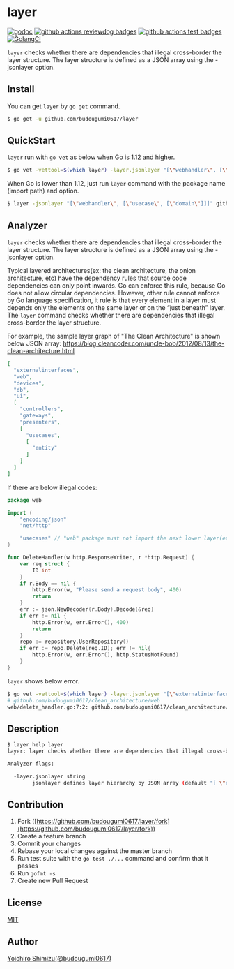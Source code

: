 # layer
[![godoc](https://godoc.org/github.com/budougumi0617/layer?status.svg)][godoc]
[![github actions reviewdog badges](https://github.com/budougumi0617/layer/workflows/reviewdog/badge.svg)][actions_reviwdog]
[![github actions test badges](https://github.com/budougumi0617/layer/workflows/test/badge.svg)][actions_test]
[![GolangCI](https://golangci.com/badges/github.com/budougumi0617/layer.svg)][golangci]

[godoc]:https://godoc.org/github.com/budougumi0617/layer
[actions_reviwdog]:https://github.com/budougumi0617/layer/actions?workflow=reviewdog
[actions_test]:https://github.com/budougumi0617/layer/actions?workflow=test
[golangci]:https://golangci.com/r/github.com/budougumi0617/layer

`layer` checks whether there are dependencies that illegal cross-border the layer structure. The layer structure is defined as a JSON array using the -jsonlayer option.

## Install

You can get `layer` by `go get` command.

```bash
$ go get -u github.com/budougumi0617/layer
```

## QuickStart

`layer` run with `go vet` as below when Go is 1.12 and higher.

```bash
$ go vet -vettool=$(which layer) -layer.jsonlayer "[\"webhandler\", [\"usecase\", [\"domain\"]]]" github.com/path/to/target/pacakge
```

When Go is lower than 1.12, just run `layer` command with the package name (import path) and option.

```bash
$ layer -jsonlayer "[\"webhandler\", [\"usecase\", [\"domain\"]]]" github.com/path/to/target/pacakge
```

## Analyzer

`layer` checks whether there are dependencies that illegal cross-border the layer structure. The layer structure is defined as a JSON array using the -jsonlayer option.

Typical layered architectures(ex: the clean architecture, the onion architecture, etc) have the dependency rules that source code dependencies can only point inwards. Go can enforce this rule, because Go does not allow circular dependencies.
However, other rule cannot enforce by Go language specification, it rule is that every element in a layer must depends only the elements on the same layer or on the “just beneath” layer.
The `layer` command checks whether there are dependencies that illegal cross-border the layer structure.

For example, the sample layer graph of "The Clean Architecture" is shown below JSON array:
https://blog.cleancoder.com/uncle-bob/2012/08/13/the-clean-architecture.html
```json
[
  "externalinterfaces",
  "web",
  "devices",
  "db",
  "ui",
  [
    "controllers",
    "gateways",
    "presenters",
    [
      "usecases",
      [
        "entity"
      ]
    ]
  ]
]
```

If there are below illegal codes:

```go
package web

import (
	"encoding/json"
	"net/http"

	"usecases" // "web" package must not import the next lower layer(ex: controllers).
)

func DeleteHandler(w http.ResponseWriter, r *http.Request) {
	var req struct {
		ID int
	}
	if r.Body == nil {
		http.Error(w, "Please send a request body", 400)
		return
	}
	err := json.NewDecoder(r.Body).Decode(&req)
	if err != nil {
		http.Error(w, err.Error(), 400)
		return
	}
	repo := repository.UserRepository()
	if err := repo.Delete(req.ID); err != nil{
		http.Error(w, err.Error(), http.StatusNotFound)
	}
}
```

`layer` shows below error.
```bash
$ go vet -vettool=$(which layer) -layer.jsonlayer "[\"externalinterfaces\", \"web\", \"devices\", \"db\", \"ui\", [ \"controllers\", \"gateways\", \"presenters\", [ \"usecases\", [ \"entity\" ] ] ] ]" ./...
# github.com/budougumi0617/clean_architecture/web
web/delete_handler.go:7:2: github.com/budougumi0617/clean_architecture/web must not include "github.com/budougumi0617/clean_architecture/usecases"
```

## Description
```bash
$ layer help layer
layer: layer checks whether there are dependencies that illegal cross-border the layer structure. The layer structure is defined as a JSON array using the -jsonlayer option.

Analyzer flags:

  -layer.jsonlayer string
        jsonlayer defines layer hierarchy by JSON array (default "[ \"external\",\"db\",\"ui\", [ \"controllers\", [ \"usecases\", [ \"entity\" ] ] ] ]")
```

## Contribution
1. Fork ([https://github.com/budougumi0617/layer/fork](https://github.com/budougumi0617/layer/fork))
2. Create a feature branch
3. Commit your changes
4. Rebase your local changes against the master branch
5. Run test suite with the `go test ./...` command and confirm that it passes
6. Run `gofmt -s`
7. Create new Pull Request

## License

[MIT](https://github.com/budougumi0617/layer/blob/master/LICENSE)

## Author
[Yoichiro Shimizu(@budougumi0617)](https://github.com/budougumi0617)


